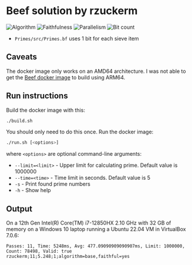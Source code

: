 # Beef solution by rzuckerm

![Algorithm](https://img.shields.io/badge/Algorithm-base-green)
![Faithfulness](https://img.shields.io/badge/Faithful-yes-green)
![Parallelism](https://img.shields.io/badge/Parallel-no-green)
![Bit count](https://img.shields.io/badge/Bits-1-green)

* `Primes/src/Primes.bf` uses 1 bit for each sieve item

## Caveats

The docker image only works on an AMD64 architecture. I was not able to get the
[Beef docker image](https://hub.docker.com/r/rzuckerm/beef) to build using ARM64.

## Run instructions

Build the docker image with this:

```bash
./build.sh
```

You should only need to do this once. Run the docker image:

```bash
./run.sh [<options>]
```

where `<options>` are optional command-line arguments:

* `--limit=<limit>` - Upper limit for calculating prime. Default value is 1000000
* `--time=<time>` - Time limit in seconds. Default value is 5
* `-s` - Print found prime numbers
* `-h` - Show help

## Output

On a 12th Gen Intel(R) Core(TM) i7-12850HX 2.10 GHz with 32 GB of memory on a Windows 10
laptop running a Ubuntu 22.04 VM in VirtualBox 7.0.6:

```
Passes: 11, Time: 5248ms, Avg: 477.09090909090907ms, Limit: 1000000, Count: 78498, Valid: true
rzuckerm;11;5.248;1;algorithm=base,faithful=yes
```
